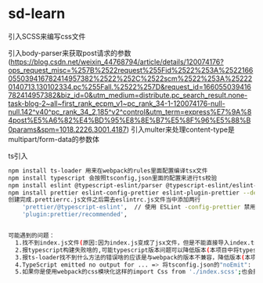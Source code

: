# sd-learn
  引入SCSS来编写css文件

  引入body-parser来获取post请求的参数 (https://blog.csdn.net/weixin_44768794/article/details/120074176?ops_request_misc=%257B%2522request%255Fid%2522%253A%2522166055039416782414957382%2522%252C%2522scm%2522%253A%252220140713.130102334.pc%255Fall.%2522%257D&request_id=166055039416782414957382&biz_id=0&utm_medium=distribute.pc_search_result.none-task-blog-2~all~first_rank_ecpm_v1~pc_rank_34-1-120074176-null-null.142^v40^pc_rank_34_2,185^v2^control&utm_term=express%E7%9A%84post%E5%A6%82%E4%BD%95%E8%8E%B7%E5%8F%96%E5%88%B0params&spm=1018.2226.3001.4187)
  引入multer来处理content-type是multipart/form-data的参数体

  ts引入
  ```bash
  npm install ts-loader 用来在webpack的rules里面配置编译tsx文件
  npm install typescript 会按照tsconfig,json里面的配置来进行ts校验
  npm install eslint @typescript-eslint/parser @typescript-eslint/eslint-plugin eslint-plugin-react --dev 会按照eslintrc.js文件里面的配置来进行ts校验
  npm install prettier eslint-config-prettier eslint-plugin-prettier --dev 创建.prettierrc.js文件（点击保存的时候会自动按照配置规则格式化代码）
  创建完成.prettierrc.js文件之后需去eslintrc.js文件当中添加两行
      'prettier/@typescript-eslint',  // 使用 ESLint -config-prettier 禁用来自@typescript-eslint/ ESLint 与 prettier 冲突的 ESLint 规则
      'plugin:prettier/recommended',  
  

  可能遇到的问题：
    1.找不到index.js文件(原因:因为index.js变成了jsx文件，但是不能直接导入index.tsx => 去webapck的配置里面的resolve选项里面添加一个属性,extensions: [".js", ".json", ".ts", ".tsx"]告诉导入的文件按照这几个后缀来寻找)
    2.报typescript构建失败啥的,可能typescript版本问题可以降低版本(本项目中将typescript@4.5.2)
    3.报ts-loader找不到什么方法的错误啥的应该是与webpack的版本不兼容，降低版本(本项目"ts-loader": "~8.2.0"与"webpack": "^4.46.0") 把install的eslint-loader卸载掉 => 这是我更新ts-loader包的错误好像是与eslint-loader有关
    4.TypeScript emitted no output for ... => 将tsconfig.json的"noEmit": false  这样build的时候就不会报错
    5.如果你是使用webpack的css模块化这样的import Css from './index.scss';也会报一个错误 => 这个错误是因为像这样的文件是没有导出的,可以在src文件下面加一个typings.d.ts配置来解决。但是目前看来是这个文件必须打开,要不还是有ts的警告提示，但不影响后续过程。
  ```
